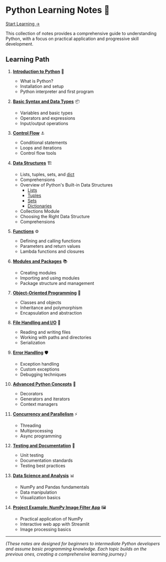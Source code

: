 # Python Learning Notes 🐍

[Start Learning ->](./01-introduction.md)

This collection of notes provides a comprehensive guide to understanding Python, with a focus on practical application and progressive skill development.

## Learning Path

1. **[Introduction to Python](./01-introduction.md)** 🌟
   - What is Python?
   - Installation and setup
   - Python interpreter and first program

2. **[Basic Syntax and Data Types](./02-syntax-data-types.md)** 📦
   - Variables and basic types
   - Operators and expressions
   - Input/output operations

3. **[Control Flow](./03-control-flow.md)** ⚓
   - Conditional statements
   - Loops and iterations
   - Control flow tools

4. **[Data Structures](./04-data-structures.md)** 🏗️
   - Lists, tuples, sets, and [dict](https://github.com/AlekOmOm/notes_Python/blob/main/04-data-structures.md#dictionaries)
   - Comprehensions
   - Overview of Python's Built-in Data Structures
      - [Lists](https://github.com/AlekOmOm/notes_Python/blob/main/04-data-structures.md#lists)
      - [Tuples](https://github.com/AlekOmOm/notes_Python/blob/main/04-data-structures.md#tuples)
      - [Sets](https://github.com/AlekOmOm/notes_Python/blob/main/04-data-structures.md#sets)
      - [Dictionaries](https://github.com/AlekOmOm/notes_Python/blob/main/04-data-structures.md#dictionaries)
   - Collections Module
   - Choosing the Right Data Structure
   - Comprehensions

5. **[Functions](./05-functions.md)** ⚙️
   - Defining and calling functions
   - Parameters and return values
   - Lambda functions and closures

6. **[Modules and Packages](./06-modules-packages.md)** 📚
   - Creating modules
   - Importing and using modules
   - Package structure and management

7. **[Object-Oriented Programming](./07-oop.md)** 🧩
   - Classes and objects
   - Inheritance and polymorphism
   - Encapsulation and abstraction

8. **[File Handling and I/O](./08-file-handling.md)** 📂
   - Reading and writing files
   - Working with paths and directories
   - Serialization

9. **[Error Handling](./09-error-handling.md)** 🛡️
   - Exception handling
   - Custom exceptions
   - Debugging techniques

10. **[Advanced Python Concepts](./10-advanced-concepts.md)** 🚀
    - Decorators
    - Generators and iterators
    - Context managers

11. **[Concurrency and Parallelism](./11-concurrency.md)** ⚡
    - Threading
    - Multiprocessing
    - Async programming

12. **[Testing and Documentation](./12-testing.md)** 🧪
    - Unit testing
    - Documentation standards
    - Testing best practices

13. **[Data Science and Analysis](./13-data-science.md)** 📊
    - NumPy and Pandas fundamentals
    - Data manipulation
    - Visualization basics

14. **[Project Example: NumPy Image Filter App](./14-ex-Numpy-Streamlit-Image-Filter-App.md)** 🖼️
    - Practical application of NumPy
    - Interactive web app with Streamlit
    - Image processing basics

---

_(These notes are designed for beginners to intermediate Python developers and assume basic programming knowledge. Each topic builds on the previous ones, creating a comprehensive learning journey.)_
